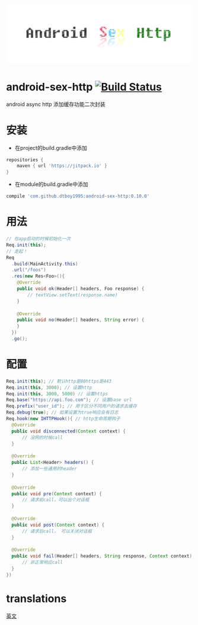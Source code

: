 # ![android-sex-http](static/icon.png)

# android-sex-http [![Build Status](https://travis-ci.org/dtboy1995/android-sex-http.svg?branch=master)](https://travis-ci.org/dtboy1995/android-sex-http)
android async http 添加缓存功能二次封装

# 安装
- 在project的build.gradle中添加

```gradle
repositories {
    maven { url 'https://jitpack.io' }
}
```
- 在module的build.gradle中添加

```gradle
compile 'com.github.dtboy1995:android-sex-http:0.10.0'
```

# 用法
```java
// 在app启动的时候初始化一次
Req.init(this);
// 走起！
Req
  .build(MainActivity.this)
  .url("/foos")
  .res(new Res<Foo>(){
    @Override
    public void ok(Header[] headers, Foo response) {
        // textView.setText(response.name)
    }

    @Override
    public void no(Header[] headers, String error) {
    }
  })
  .go();
```

# 配置
```java
Req.init(this); // 默认http是80https是443
Req.init(this, 3000); // 设置http
Req.init(this, 3000, 5000) // 设置https
Req.base("https://api.foo.com"); // 设置base url
Req.prefix("user_id"); // 用于区分不同用户的请求去缓存
Req.debug(true); // 如果设置为true响应会有日志
Req.hook(new IHTTPHook(){ // http生命周期钩子
  @Override
  public void disconnected(Context context) {
      // 没网的时候call
  }

  @Override
  public List<Header> headers() {
      // 添加一些通用的header
  }

  @Override
  public void pre(Context context) {
      // 请求前call，可以出个对话框
  }

  @Override
  public void post(Context context) {
      // 请求后call， 可以关闭对话框
  }

  @Override
  public void fail(Header[] headers, String response, Context context) {
      // 非正常响应call
  }
})
```

# translations
[英文](README.md)

